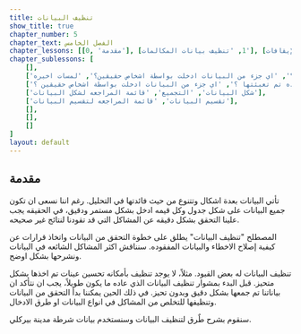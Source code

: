 ```yaml
---
title: تنظيف البيانات
show_title: true
chapter_number: 5
chapter_text: الفصل الخامس
chapter_lessons: [[0, 'مقدمة'], [1, 'تنظيف بيانات المكالمات'], [2, 'تنظيف بيانات الإيقافات'], [3, 'شكل وتجميع البيانات'], [4, 'تقسيم البيانات'], [5, 'مدى البيانات'], [6, 'زمانية البيانات'], [7 , 'مدى ثقتنا بالبيانات']]
chapter_sublessons: [
    [],
    ['فهم توليد البيانات', 'هل توجد بيانات مفقوده؟', 'هل توجد أي بيانات مفقوده تم تعبئتها؟', 'اي جزء من البيانات ادخلت بواسطة اشخاص حقيقين؟', 'لمسات اخيره'],
    ['هل توجد بيانات مفقوده ؟', 'هل توجد أي بيانات مفقوده تم تعبئتها ؟', 'اي جزء من البيانات ادخلت بواسطة اشخاص حقيقين ؟'],
    ['شكل البيانات', 'التجميع', 'قائمة المراجعه لشكل البيانات'],
    ['تقسيم البيانات', 'قائمة المراجعه لتقسيم البيانات'],
    [],
    [],
    []
]
layout: default
---
```


## مقدمة

تأتي البيانات بعدة اشكال وتتنوع من حيث فائدتها في التحليل. رغم اننا نسعى ان تكون جميع البيانات على شكل جدول وكل قيمه ادخل بشكل مستمر ودقيق، في الحقيقه يجب علينا التحقق بشكل دقيقه عن المشاكل التي قد تقودنا لنتائج غير صحيحه.

المصطلح "تنظيف البيانات" يطلق على خطوة التحقق من البيانات واتخاذ قرارات عن كيفية إصلاح الاخطاء والبيانات المفقوده. سنناقش اكثر المشاكل الشائعه في البيانات ونشرحها بشكل اوضح.

تنظيف البيانات له بعض القيود. مثلاً، لا يوجد تنظيف بأمكانه تحسين عينات تم اخذها بشكل متحيز. قبل البدء بمشوار تنظيف البيانات الذي عاده ما يكون طويلاً، يجب ان نتأكد ان بياناتنا تم جمعها بشكل دقيق وبدون تحيز. في ذلك الحين يمكننا بدأ التحقق من البيانات وتنظيفها للتخلص من المشاكل في انواع البيانات او طرق الادخال.

سنقوم بشرح طٌرق لتنظيف البيانات وسنستخدم بيانات شرطة مدينة بيركلي.